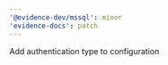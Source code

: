 ```yaml
---
'@evidence-dev/mssql': minor
'evidence-docs': patch
---
```


Add authentication type to configuration
